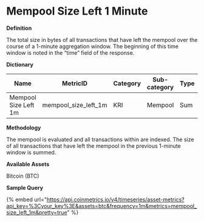 # Mempool Size Left 1 Minute

**Definition**

The total size in bytes of all transactions that have left the mempool over the course of a 1-minute aggregation window. The beginning of this time window is noted in the “time” field of the response.&#x20;

**Dictionary**

| Name                 | MetricID                | Category | Sub-category | Type | Unit  | Interval |
| -------------------- | ----------------------- | -------- | ------------ | ---- | ----- | -------- |
| Mempool Size Left 1m | mempool\_size\_left\_1m | KRI      | Mempool      | Sum  | bytes | 1m       |

**Methodology**

The mempool is evaluated and all transactions within are indexed. The size of all transactions that have left the mempool in the previous 1-minute window is summed.

**Available Assets**

Bitcoin (BTC)

**Sample Query**

{% embed url="https://api.coinmetrics.io/v4/timeseries/asset-metrics?api_key=%3Cyour_key%3E&assets=btc&frequency=1m&metrics=mempool_size_left_1m&pretty=true" %}
